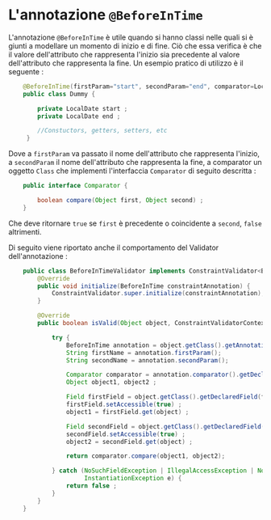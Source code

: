 # L'annotazione `@BeforeInTime`

L'annotazione `@BeforeInTime` è utile quando si hanno classi nelle quali si è giunti a modellare un momento di inizio e di fine. Ciò che essa verifica è che il valore dell'attributo che rappresenta l'inizio sia precedente al valore dell'attributo che rappresenta la fine. Un esempio pratico di utilizzo è il seguente :

```java
    @BeforeInTime(firstParam="start", secondParam="end", comparator=LocalDateComparator.class)
    public class Dummy {

        private LocalDate start ;
        private LocalDate end ;

        //Constuctors, getters, setters, etc
     }
```

Dove a `firstParam` va passato il nome dell'attributo che rappresenta l'inizio, a `secondParam` il nome dell'attributo che rappresenta la fine, a comparator un oggetto `Class` che implementi l'interfaccia `Comparator` di seguito descritta :

```java
    public interface Comparator {

        boolean compare(Object first, Object second) ;
    }
```

Che deve ritornare `true` se `first` è precedente o coincidente a `second`, `false` altrimenti.

Di seguito viene riportato anche il comportamento del Validator dell'annotazione :

```java
    public class BeforeInTimeValidator implements ConstraintValidator<BeforeInTime, Object> {
        @Override
        public void initialize(BeforeInTime constraintAnnotation) {
            ConstraintValidator.super.initialize(constraintAnnotation);
        }

        @Override
        public boolean isValid(Object object, ConstraintValidatorContext constraintValidatorContext) {

            try {
                BeforeInTime annotation = object.getClass().getAnnotation(BeforeInTime.class) ;
                String firstName = annotation.firstParam();
                String secondName = annotation.secondParam();

                Comparator comparator = annotation.comparator().getDeclaredConstructor().newInstance() ;
                Object object1, object2 ;

                Field firstField = object.getClass().getDeclaredField(firstName);
                firstField.setAccessible(true) ;
                object1 = firstField.get(object) ;

                Field secondField = object.getClass().getDeclaredField(secondName);
                secondField.setAccessible(true) ;
                object2 = secondField.get(object) ;

                return comparator.compare(object1, object2);

            } catch (NoSuchFieldException | IllegalAccessException | NoSuchMethodException | InvocationTargetException |
                     InstantiationException e) {
                return false ;
            }
        }
    }
```
